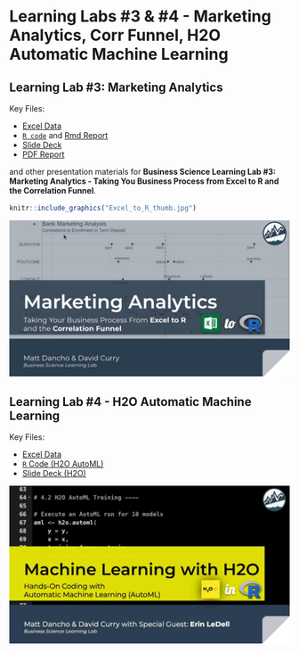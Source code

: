 
<!-- README.md is generated from README.Rmd. Please edit that file -->

# Learning Labs \#3 & \#4 - Marketing Analytics, Corr Funnel, H2O Automatic Machine Learning 

## Learning Lab \#3: Marketing Analytics

Key Files:

  - [Excel
    Data](https://github.com/business-science/presentations/tree/master/2019_02_13_Learning_Lab_Marketing_Analytics/data)
  - [`R
    code`](https://github.com/business-science/presentations/blob/master/2019_02_13_Learning_Lab_Marketing_Analytics/marketing_analysis.R)
    and [Rmd
    Report](https://github.com/business-science/presentations/blob/master/2019_02_13_Learning_Lab_Marketing_Analytics/marketing_analysis_report.Rmd)
  - [Slide
    Deck](https://github.com/business-science/presentations/blob/master/2019_02_13_Learning_Lab_Marketing_Analytics/Excel_To_R.pdf)
  - [PDF
    Report](https://github.com/business-science/presentations/blob/master/2019_02_13_Learning_Lab_Marketing_Analytics/marketing_analysis_report.pdf)

and other presentation materials for **Business Science Learning Lab
\#3: Marketing Analytics - Taking You Business Process from Excel to R
and the Correlation Funnel**.

``` r
knitr::include_graphics("Excel_to_R_thumb.jpg")
```

![](Excel_to_R_thumb.jpg)<!-- -->

## Learning Lab \#4 - H2O Automatic Machine Learning

Key Files:

  - [Excel Data](https://github.com/business-science/presentations/tree/master/2019_02_13_Learning_Lab_Marketing_Analytics/data)
  - [`R` Code (H2O AutoML)](https://github.com/business-science/presentations/blob/master/2019_02_13_Learning_Lab_Marketing_Analytics/marketing_h2o_automl.R)
  - [Slide Deck (H2O)](https://github.com/business-science/presentations/blob/master/2019_02_13_Learning_Lab_Marketing_Analytics/h2o_automl_bizsci_feb2019.pdf)
  
![](h2o_thumb.jpg)
